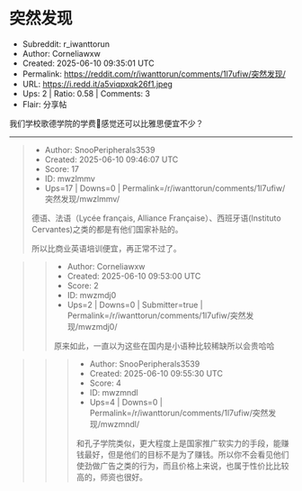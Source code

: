 # 突然发现

- Subreddit: r_iwanttorun
- Author: Corneliawxw
- Created: 2025-06-10 09:35:01 UTC
- Permalink: https://reddit.com/r/iwanttorun/comments/1l7ufiw/突然发现/
- URL: https://i.redd.it/a5viqpxqk26f1.jpeg
- Ups: 2 | Ratio: 0.58 | Comments: 3
- Flair: 分享帖


我们学校歌德学院的学费🤔️感觉还可以比雅思便宜不少？


---

> - Author: SnooPeripherals3539
> - Created: 2025-06-10 09:46:07 UTC
> - Score: 17
> - ID: mwzlmmv
> - Ups=17 | Downs=0 | Permalink=/r/iwanttorun/comments/1l7ufiw/突然发现/mwzlmmv/
>
> 德语、法语（Lycée français, Alliance Française）、西班牙语(Instituto Cervantes)之类的都是有他们国家补贴的。
> 
> 所以比商业英语培训便宜，再正常不过了。

>> - Author: Corneliawxw
>> - Created: 2025-06-10 09:53:00 UTC
>> - Score: 2
>> - ID: mwzmdj0
>> - Ups=2 | Downs=0 | Submitter=true | Permalink=/r/iwanttorun/comments/1l7ufiw/突然发现/mwzmdj0/
>>
>> 原来如此，一直以为这些在国内是小语种比较稀缺所以会贵哈哈

>>> - Author: SnooPeripherals3539
>>> - Created: 2025-06-10 09:55:30 UTC
>>> - Score: 4
>>> - ID: mwzmndl
>>> - Ups=4 | Downs=0 | Permalink=/r/iwanttorun/comments/1l7ufiw/突然发现/mwzmndl/
>>>
>>> 和孔子学院类似，更大程度上是国家推广软实力的手段，能赚钱最好，但是他们的目标不是为了赚钱。所以你不会看见他们使劲做广告之类的行为，而且价格上来说，也属于性价比比较高的，师资也很好。
